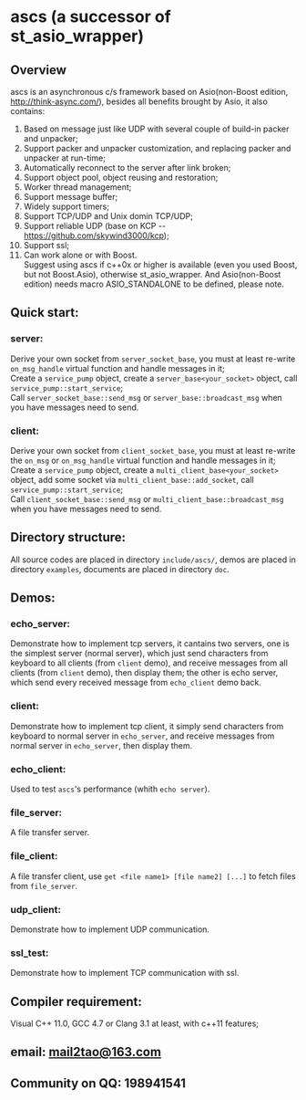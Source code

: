 ascs (a successor of st_asio_wrapper)
===============
Overview
-
ascs is an asynchronous c/s framework based on Asio(non-Boost edition, http://think-async.com/), besides all benefits brought by Asio, it also contains: </br>
1. Based on message just like UDP with several couple of build-in packer and unpacker;</br>
2. Support packer and unpacker customization, and replacing packer and unpacker at run-time;</br>
3. Automatically reconnect to the server after link broken;</br>
4. Support object pool, object reusing and restoration;</br>
5. Worker thread management;</br>
6. Support message buffer;</br>
7. Widely support timers;</br>
8. Support TCP/UDP and Unix domin TCP/UDP;</br>
9. Support reliable UDP (base on KCP -- https://github.com/skywind3000/kcp);</br>
10. Support ssl;</br>
11. Can work alone or with Boost.</br>
Suggest using ascs if c++0x or higher is available (even you used Boost, but not Boost.Asio), otherwise st_asio_wrapper.
And Asio(non-Boost edition) needs macro ASIO_STANDALONE to be defined, please note.

Quick start:
-
### server:
Derive your own socket from `server_socket_base`, you must at least re-write `on_msg_handle` virtual function and handle messages in it;</br>
Create a `service_pump` object, create a `server_base<your_socket>` object, call `service_pump::start_service`;</br>
Call `server_socket_base::send_msg` or `server_base::broadcast_msg` when you have messages need to send.</br>
### client:
Derive your own socket from `client_socket_base`, you must at least re-write the `on_msg` or `on_msg_handle` virtual function and handle messages in it;</br>
Create a `service_pump` object, create a `multi_client_base<your_socket>` object, add some socket via `multi_client_base::add_socket`, call `service_pump::start_service`;</br>
Call `client_socket_base::send_msg` or `multi_client_base::broadcast_msg` when you have messages need to send.</br>

Directory structure:
-
All source codes are placed in directory `include/ascs/`, demos are placed in directory `examples`, documents are placed in directory `doc`.</br>

Demos:
-
### echo_server:
Demonstrate how to implement tcp servers, it cantains two servers, one is the simplest server (normal server), which just send characters from keyboard to all clients (from `client` demo), and receive messages from all clients (from `client` demo), then display them; the other is echo server, which send every received message from `echo_client` demo back.</br>
### client:
Demonstrate how to implement tcp client, it simply send characters from keyboard to normal server in `echo_server`, and receive messages from normal server in `echo_server`, then display them.</br>
### echo_client:
Used to test `ascs`'s performance (whith `echo server`).</br>
### file_server:
A file transfer server.</br>
### file_client:
A file transfer client, use `get <file name1> [file name2] [...]` to fetch files from `file_server`.</br>
### udp_client:
Demonstrate how to implement UDP communication.</br>
### ssl_test:
Demonstrate how to implement TCP communication with ssl.</br>

Compiler requirement:
-
Visual C++ 11.0, GCC 4.7 or Clang 3.1 at least, with c++11 features;</br>

email: mail2tao@163.com
-
Community on QQ: 198941541
-
